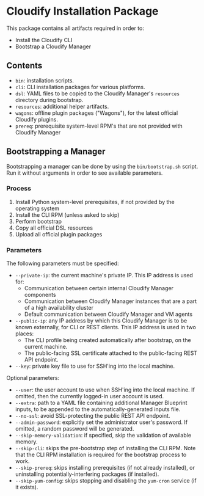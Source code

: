 # Cloudify Installation Package

This package contains all artifacts required in order to:

* Install the Cloudify CLI
* Bootstrap a Cloudify Manager

## Contents

* `bin`: installation scripts.
* `cli`: CLI installation packages for various platforms.
* `dsl`: YAML files to be copied to the Cloudify Manager's `resources` directory during
         bootstrap.
* `resources`: additional helper artifacts.
* `wagons`: offline plugin packages ("Wagons"), for the latest official Cloudify plugins.
* `prereq`: prerequisite system-level RPM's that are not provided with Cloudify Manager 

## Bootstrapping a Manager

Bootstrapping a manager can be done by using the `bin/bootstrap.sh` script. Run it without arguments
in order to see available parameters.

### Process

1. Install Python system-level prerequisites, if not provided by the operating system
2. Install the CLI RPM (unless asked to skip)
3. Perform bootstrap
4. Copy all official DSL resources
5. Upload all official plugin packages

### Parameters

The following parameters must be specified:

* `--private-ip`: the current machine's private IP. This IP address is used for:
  * Communication between certain internal Cloudify Manager components
  * Communication between Cloudify Manager instances that are a part of a high availability cluster
  * Default communication between Cloudify Manager and VM agents
* `--public-ip`: any IP address by which this Cloudify Manager is to be known externally,
  for CLI or REST clients. This IP address is used in two places:
  * The CLI profile being created automatically after bootstrap, on the current machine.
  * The public-facing SSL certificate attached to the public-facing REST API endpoint.
* `--key`: private key file to use for SSH'ing into the local machine.

Optional parameters:

* `--user`: the user account to use when SSH'ing into the local machine. If omitted, then the
  currently logged-in user account is used.
* `--extra`: path to a YAML file containing additional Manager Blueprint inputs, to be appended
  to the automatically-generated inputs file.
* `--no-ssl`: avoid SSL-protecting the public REST API endpoint.
* `--admin-password`: explicitly set the administrator user's password. If omitted, a random password
  will be generated.
* `--skip-memory-validation`: if specified, skip the validation of available memory.
* `--skip-cli`: skips the pre-bootstrap step of installing the CLI RPM. Note that the CLI RPM installation is
  required for the bootstrap process to work.
* `--skip-prereq`: skips installing prerequisites (if not already installed), or uninstalling potentially-interfering
  packages (if installed).
* `--skip-yum-config`: skips stopping and disabling the `yum-cron` service (if it exists).
